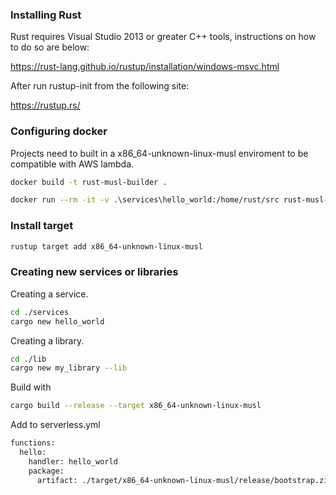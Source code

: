 ### Installing Rust

Rust requires Visual Studio 2013 or greater C++ tools, instructions on how to do so are below:

https://rust-lang.github.io/rustup/installation/windows-msvc.html

After run rustup-init from the following site:

https://rustup.rs/

### Configuring docker

Projects need to built in a x86_64-unknown-linux-musl enviroment to be compatible with AWS lambda.

```bash
docker build -t rust-musl-builder .
```

```bash
docker run --rm -it -v .\services\hello_world:/home/rust/src rust-musl-builder cargo build --release
```

### Install target

```bash
rustup target add x86_64-unknown-linux-musl
```

### Creating new services or libraries

Creating a service.

```bash
cd ./services
cargo new hello_world
```

Creating a library.

```bash
cd ./lib
cargo new my_library --lib
```

Build with

```bash
cargo build --release --target x86_64-unknown-linux-musl
```

Add to serverless.yml

```bash
functions:
  hello:
    handler: hello_world
    package:
      artifact: ./target/x86_64-unknown-linux-musl/release/bootstrap.zip
```
